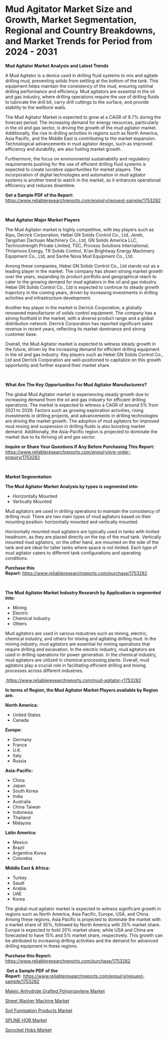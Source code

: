 <p><h1>Mud Agitator Market Size and Growth, Market Segmentation, Regional and Country Breakdowns, and Market Trends for Period from 2024 -  2031</h1></p><p><strong>Mud Agitator Market Analysis and Latest Trends</strong></p>
<p><p>A Mud Agitator is a device used in drilling fluid systems to mix and agitate drilling mud, preventing solids from settling at the bottom of the tank. This equipment helps maintain the consistency of the mud, ensuring optimal drilling performance and efficiency. Mud agitators are essential in the oil and gas industry, where drilling operations require the use of drilling fluids to lubricate the drill bit, carry drill cuttings to the surface, and provide stability to the wellbore walls.</p><p>The Mud Agitator Market is expected to grow at a CAGR of 9.7% during the forecast period. The increasing demand for energy resources, particularly in the oil and gas sector, is driving the growth of the mud agitator market. Additionally, the rise in drilling activities in regions such as North America, Asia Pacific, and the Middle East is contributing to the market expansion. Technological advancements in mud agitator design, such as improved efficiency and durability, are also fueling market growth.</p><p>Furthermore, the focus on environmental sustainability and regulatory requirements pushing for the use of efficient drilling fluid systems is expected to create lucrative opportunities for market players. The incorporation of digital technologies and automation in mud agitator systems is another trend to watch in the market, as it enhances operational efficiency and reduces downtime.</p></p>
<p><strong>Get a Sample PDF of the Report:&nbsp;</strong> <a href="https://www.reliableresearchreports.com/enquiry/request-sample/1753282">https://www.reliableresearchreports.com/enquiry/request-sample/1753282</a></p>
<p>&nbsp;</p>
<p><strong>Mud Agitator Major Market Players</strong></p>
<p><p>The Mud Agitator market is highly competitive, with key players such as Aipu, Derrick Corporation, Hebei GN Solids Control Co., Ltd, Jereh, Tangshan Dachuan Machinery Co., Ltd, GN Solids America LLC, Technostrength Private Limited, TSC, Process Solutions International, Thriamvos Energy, TR Solids Control, Xi’an Brightway Energy Machinery Equipment Co., Ltd, and Sanhe Nova Mud Equipment Co., Ltd.</p><p>Among these companies, Hebei GN Solids Control Co., Ltd stands out as a leading player in the market. The company has shown strong market growth over the years, expanding its product portfolio and geographical reach to cater to the growing demand for mud agitators in the oil and gas industry. Hebei GN Solids Control Co., Ltd is expected to continue its steady growth trajectory in the coming years, driven by increasing investments in drilling activities and infrastructure development.</p><p>Another key player in the market is Derrick Corporation, a globally renowned manufacturer of solids control equipment. The company has a strong foothold in the market, with a diverse product range and a global distribution network. Derrick Corporation has reported significant sales revenue in recent years, reflecting its market dominance and strong customer base.</p><p>Overall, the Mud Agitator market is expected to witness steady growth in the future, driven by the increasing demand for efficient drilling equipment in the oil and gas industry. Key players such as Hebei GN Solids Control Co., Ltd and Derrick Corporation are well-positioned to capitalize on this growth opportunity and further expand their market share.</p></p>
<p>&nbsp;</p>
<p><strong>What Are The Key Opportunities For Mud Agitator Manufacturers?</strong></p>
<p><p>The global Mud Agitator market is experiencing steady growth due to increasing demand from the oil and gas industry for efficient drilling operations. The market is expected to witness a CAGR of around 5% from 2021 to 2026. Factors such as growing exploration activities, rising investments in drilling projects, and advancements in drilling technologies are driving the market growth. The adoption of mud agitators for improved mud mixing and suspension in drilling fluids is also boosting market demand. Additionally, the Asia-Pacific region is projected to dominate the market due to its thriving oil and gas sector.</p></p>
<p><strong>Inquire or Share Your Questions If Any Before Purchasing This Report:</strong> <a href="https://www.reliableresearchreports.com/enquiry/pre-order-enquiry/1753282">https://www.reliableresearchreports.com/enquiry/pre-order-enquiry/1753282</a></p>
<p>&nbsp;</p>
<p><strong>Market Segmentation</strong></p>
<p><strong>The Mud Agitator Market Analysis by types is segmented into:</strong></p>
<p><ul><li>Horizontally Mounted</li><li>Vertically Mounted</li></ul></p>
<p><p>Mud agitators are used in drilling operations to maintain the consistency of drilling mud. There are two main types of mud agitators based on their mounting position: horizontally mounted and vertically mounted. </p><p>Horizontally mounted mud agitators are typically used in tanks with limited headroom, as they are placed directly on the top of the mud tank. Vertically mounted mud agitators, on the other hand, are mounted on the side of the tank and are ideal for taller tanks where space is not limited. Each type of mud agitator caters to different tank configurations and operating conditions.</p></p>
<p><strong>Purchase this Report:&nbsp;</strong><a href="https://www.reliableresearchreports.com/purchase/1753282">https://www.reliableresearchreports.com/purchase/1753282</a></p>
<p>&nbsp;</p>
<p><strong>The Mud Agitator Market Industry Research by Application is segmented into:</strong></p>
<p><ul><li>Mining</li><li>Electric</li><li>Chemical Industry</li><li>Others</li></ul></p>
<p><p>Mud agitators are used in various industries such as mining, electric, chemical industry, and others for mixing and agitating drilling mud. In the mining industry, mud agitators are essential for mining operations that require drilling and excavation. In the electric industry, mud agitators are used in drilling operations for power generation. In the chemical industry, mud agitators are utilized in chemical processing plants. Overall, mud agitators play a crucial role in facilitating efficient drilling and mixing processes across different industries.</p></p>
<p><a href="https://www.reliableresearchreports.com/mud-agitator-r1753282">&nbsp;https://www.reliableresearchreports.com/mud-agitator-r1753282</a></p>
<p><strong>In terms of Region, the Mud Agitator Market Players available by Region are:</strong></p>
<p>
    <p> <strong> North America: </strong>
        <ul>
            <li>United States</li>
            <li>Canada</li>
        </ul>
        </p> 
    <p> <strong> Europe: </strong>
        <ul>
            <li>Germany</li>
            <li>France</li>
            <li>U.K.</li>
            <li>Italy</li>
            <li>Russia</li>
        </ul>
        </p> 
    <p> <strong> Asia-Pacific: </strong>
        <ul>
            <li>China</li>
            <li>Japan</li>
            <li>South Korea</li>
            <li>India</li>
            <li>Australia</li>
            <li>China Taiwan</li>
            <li>Indonesia</li>
            <li>Thailand</li>
            <li>Malaysia</li>
        </ul>
        </p> 
    <p> <strong> Latin America: </strong>
        <ul>
            <li>Mexico</li>
            <li>Brazil</li>
            <li>Argentina Korea</li>
            <li>Colombia</li>
        </ul>
        </p> 
    <p> <strong> Middle East & Africa: </strong>
        <ul>
            <li>Turkey</li>
            <li>Saudi</li>
            <li>Arabia</li>
            <li>UAE</li>
            <li>Korea</li>
        </ul>
    </p>
    </p>
<p><p>The global mud agitator market is expected to witness significant growth in regions such as North America, Asia Pacific, Europe, USA, and China. Among these regions, Asia Pacific is projected to dominate the market with a market share of 35%, followed by North America with 25% market share. Europe is expected to hold 20% market share, while USA and China are forecasted to have 15% and 5% market share, respectively. This growth can be attributed to increasing drilling activities and the demand for advanced drilling equipment in these regions.</p></p>
<p><strong>Purchase this Report: </strong><a href="https://www.reliableresearchreports.com/purchase/1753282">https://www.reliableresearchreports.com/purchase/1753282</a></p>
<p>&nbsp;<strong>Get a Sample PDF of the Report:&nbsp;&nbsp;</strong><a href="https://www.reliableresearchreports.com/enquiry/request-sample/1753282">https://www.reliableresearchreports.com/enquiry/request-sample/1753282</a></p>
<p><strong></strong></p>
<p><p><a href="https://issuu.com/reportprime-2/docs/maleic-anhydride-grafted-polypropylene-market-size">Maleic Anhydride Grafted Polypropylene Market</a></p><p><a href="https://view.publitas.com/reportprime-1/street-washer-machine-market-size-market-outlook-and-market-forecast-2024-to-2031/">Street Washer Machine Market</a></p><p><a href="https://www.linkedin.com/pulse/soil-fumigation-products-market-size-reflecting-forecast-till-ae2ae?trackingId=4w3EYuyeaCDyxAYo6GRU5g%3D%3D">Soil Fumigation Products Market</a></p><p><a href="https://github.com/wwwkeltoum/Market-Research-Report-List-2/blob/main/spline-hob-market.md">SPLINE HOB Market</a></p><p><a href="https://github.com/gamblestampleyjenny50m5sl6/Market-Research-Report-List-2/blob/main/sprocket-hobs-market.md">Sprocket Hobs Market</a></p></p>